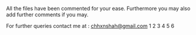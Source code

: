 
All the files have been commented for your ease. Furthermore you may also add further comments if you may.


For further queries contact me at : chhxnshah@gmail.com
1
2
3
4
5
6
